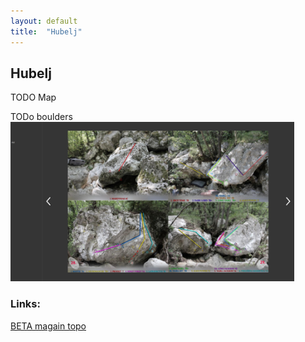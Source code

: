 ```yaml
---
layout: default
title:  "Hubelj"
---
```


## Hubelj

TODO Map

TODo boulders
<img src="boulders/hubelj2.png" width="90%"/>


### Links:
[BETA magain topo](https://issuu.com/betamag/docs/betamag)